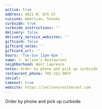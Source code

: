 ```yaml
---
active: true
address: 4821 W. 6th St
cuisine: American, Steaks
curbside: true
curbside_instructions: ''
delivery: false
delivery_service_websites: ''
giftcard: false
giftcard_notes: ''
giftcard_url: ''
hours: 'Tue-Sun 12pm-8pm '
name: J. Wilson’s Restaurant
neighborhood: West Lawrence
notes: Order by phone and pick up curbside
restaurant_phone: 785-312-9057
social: ''
takeout: true
website: https://jwilsonsrestaurant.com
---
```


Order by phone and pick up curbside